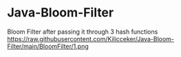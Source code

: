 # Java-Bloom-Filter
Bloom Filter after passing it through 3 hash functions
https://raw.githubusercontent.com/Kilicceker/Java-Bloom-Filter/main/BloomFilter/1.png
